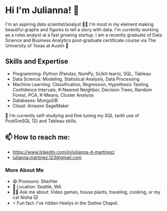 # Hi I'm Julianna! 👋

I'm an aspiring data scientist/analyst 👩‍💻 I'm most in my element making beautiful graphs and figures to tell a story with data. I'm currently working as a rules analyst at a fast growing startup. 
I am a recently graduate of Data Science and Business Analytics post-graduate certificate course via The University of Texas at Austin 🤠  

## Skills and Expertise 
- Programming: Python (Pandas, NumPy, Scikit-learn), SQL, Tableau
- Data Science: Modeling, Statistical Analysis, Data Processing
- Machine Learning: Classification, Regression, Hypothesis Testing, Confidence Intervals, K-Nearest Neighbor, Decision Trees, Random Forest, PCA, K-Means, Cluster Analysis
- Databases: MongoDB
- Cloud: Amazon SageMaker

🌱 I’m currently self-studying and fine tuning my SQL (with use of PostGreSQL 12) and Tableau skills. 

## 📫 How to reach me: 
- https://www.linkedin.com/in/julianna-d-martinez/
- julianna.martinez.123@gmail.com

### More About Me
- 😄 Pronouns: She/Her
- 📍 Location: Seattle, WA
- 🙋‍♀️ Ask me about: Video games, house plants, traveling, cooking, or my cat Nisha 🐱 
- ⚡ Fun fact: I've ridden Heelys in the Sistine Chapel.
